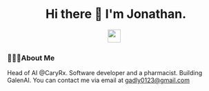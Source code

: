 <h1 align= 'center'> Hi there 👋 I'm Jonathan. </h1>
</p>
<p align='center'>
<a href="mailto:gadly0123@gmail.com"><img height="30" src="https://raw.githubusercontent.com/iansmathew/iansmathew/master/assets/icon_email.png"></a>&nbsp;&nbsp;
</p>


### 🙋🏽‍♂️About Me
Head of AI @CaryRx. Software developer and a pharmacist. Building GalenAI. You can contact me via email at gadly0123@gmail.com

